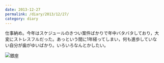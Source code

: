 ```yaml
---
date: 2013-12-27
permalink: /diary/2013/12/27/
category: diary
---
```


仕事納め。今年はスケジュールのきつい案件ばかりで年中バタバタしており，大変にストレスフルだった。あっという間に1年経ってしまい，何も進歩していない自分が歯がゆいばかり。いろいろなんとかしたい。

![銀座](http://instagram.com/p/ia4APbyLiz/media?size=l "銀座")